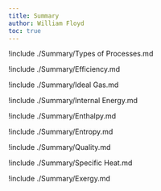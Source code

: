 ```yaml
---
title: Summary
author: William Floyd
toc: true
---
```


!include ./Summary/Types of Processes.md

!include ./Summary/Efficiency.md

!include ./Summary/Ideal Gas.md

!include ./Summary/Internal Energy.md

!include ./Summary/Enthalpy.md

!include ./Summary/Entropy.md

!include ./Summary/Quality.md

!include ./Summary/Specific Heat.md

!include ./Summary/Exergy.md